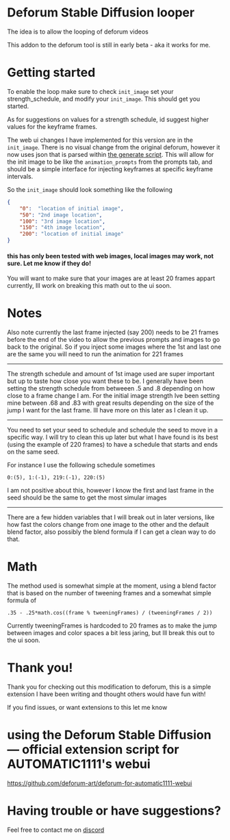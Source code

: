 # Deforum Stable Diffusion looper
The idea is to allow the looping of deforum videos

This addon to the deforum tool is still in early beta - aka it works for me.

# Getting started

To enable the loop make sure to check `init_image` set your strength_schedule, and modify your `init_image`. This should get you started.

As for suggestions on values for a strength schedule, id suggest higher values for the keyframe frames.

The web ui changes I have implemented for this version are in the `init_image`. There is no visual change from the original deforum, however it now uses json that is parsed within [the generate script](scripts/deforum_helpers/generate.py#L160-L174). This will allow for the init image to be like the `animation_prompts` from the prompts tab, and should be a simple interface for injecting keyframes at specific keyframe intervals.

So the `init_image` should look something like the following 
```json
{
    "0":  "location of initial image",
    "50": "2nd image location",
    "100": "3rd image location",
    "150": "4th image location",
    "200": "location of initial image"
}
```
#### this has only been tested with web images, local images may work, not sure. Let me know if they do!

You will want to make sure that your images are at least 20 frames appart currently, Ill work on breaking this math out to the ui soon.


# Notes

Also note currently the last frame injected (say 200) needs to be 21 frames before the end of the video to allow the previous prompts and images to go back to the original. So if you inject some images where the 1st and last one are the same you will need to run the animation for 221 frames

---

The strength schedule and amount of 1st image used are super important but up to taste how close you want these to be. I generally have been setting the strength schedule from betweeen .5 and .8 depending on how close to a frame change I am. For the initial image strength Ive been setting mine between .68 and .83 with great results depending on the size of the jump I want for the last frame. Ill have more on this later as I clean it up.

---

You need to set your seed to schedule and schedule the seed to move in a specific way. I will try to clean this up later but what I have found is its best (using the example of 220 frames) to have a schedule that starts and ends on the same seed.

For instance I use the following schedule sometimes

`0:(5), 1:(-1), 219:(-1), 220:(5)`

I am not positive about this, however I know the first and last frame in the seed should be the same to get the most simular images

---

There are a few hidden variables that I will break out in later versions, like how fast the colors change from one image to the other and the default blend factor, also possibly the blend formula if I can get a clean way to do that.

# Math

The method used is somewhat simple at the moment, using a blend factor that is based on the number of tweening frames and a somewhat simple formula of 

`.35 - .25*math.cos((frame % tweeningFrames) / (tweeningFrames / 2))`

Currently tweeningFrames is hardcoded to 20 frames as to make the jump between images and color spaces a bit less jaring, but Ill break this out to the ui soon.

# Thank you!
Thank you for checking out this modification to deforum, this is a simple extension I have been writing and thought others would have fun with!

If you find issues, or want extensions to this let me know

# using the Deforum Stable Diffusion — official extension script for AUTOMATIC1111's webui
https://github.com/deforum-art/deforum-for-automatic1111-webui

# Having trouble or have suggestions? 
Feel free to contact me on [discord](https://discord.gg/ZUMxF6q3EZ)
